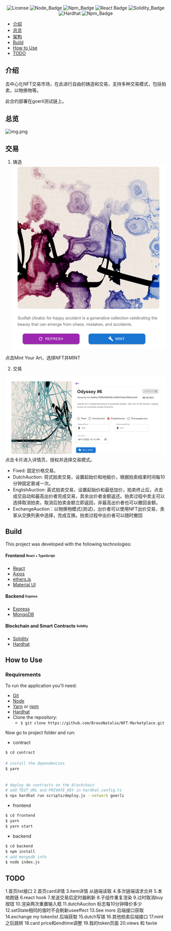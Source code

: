 <div align="center">
  
![License](https://img.shields.io/badge/license-MIT-737CA1?style=flat-square) 
![Node_Badge](https://img.shields.io/badge/node-16.16.0-green?style=flat-square)
![Npm_Badge](https://img.shields.io/badge/npm-8.11.0-yellow?style=flat-square)
![React Badge](https://img.shields.io/badge/React-18.0.0-45b8d8?style=flat-square)
![Solidity_Badge](https://img.shields.io/badge/Solidity-%5E0.8.4-363636?style=flat-square)
![Hardhat](https://img.shields.io/badge/Hardhat-2.10.2-F0E8E0?style=flat-square)
![Npm_Badge](https://img.shields.io/badge/mongodb-4.8.1-yellow?style=flat-square)

</div>

- [介绍](#about)
- [总览](#preview)
- [架构](#architecture)
- [Build](#technologies)
- [How to Use](#how-to-use)
- [TODO](#todo)

<a id='about'/>

## 介绍

去中心化NFT交易市场，在此进行自由的铸造和交易，支持多种交易模式，包括拍卖，以物换物等。

此合约部署在goerli测试链上。


<a id='preview'/>

## 总览
![img.png](images/img.png)


<a id='architecture' />

## 交易

1. 铸造
![img.png](images/mint.png)

点击Mint Your Art，选择NFT并MINT

2. 交易

![img.png](images/exchange.png)
点击卡片进入详情页，授权并选择交易模式。

- Fixed: 固定价格交易。
- DutchAuction: 荷式拍卖交易，设置起始价和地板价，根据拍卖结束时间每10分钟固定衰减一次。
- EnglishAuction: 英式拍卖交易，设置起始价和最低加价，拍卖终止后，点击成交自动和最高出价者完成交易，其余出价者金额返还。拍卖过程中卖主可以选择取消拍卖，取消后拍卖金额立即返回，非最高出价者也可以撤回金额。
- ExchangeAuction：以物换物模式(测试)，出价者可以使用NFT出价交易，卖家从交换列表中选择，完成互换。拍卖过程中出价者可以随时撤回

<a id='technologies'/>

## Build

This project was developed with the following technologies:

#### **Frontend** <sub><sup>React + TypeScript</sup></sub>
  - [React](https://pt-br.reactjs.org/)
  - [Axios](https://github.com/axios/axios)
  - [ethers.js](https://docs.ethers.io/v5/)
  - [Material UI](https://material-ui.com/pt/)

#### **Backend** <sub><sup>Express</sup></sub>
  - [Express](https://expressjs.com/pt-br/)
  - [MongoDB](https://www.mongodb.com/)
 
#### **Blockchain and Smart Contracts** <sub><sup>Solidity</sup></sub>
  - [Solidity](https://docs.soliditylang.org/)
  - [Hardhat](https://hardhat.org/)


<a id='how-to-use'/>

## How to Use

### Requirements

To run the application you'll need:
* [Git](https://git-scm.com)
* [Node](https://nodejs.org/)
* [Yarn](https://yarnpkg.com/) or [npm](https://www.npmjs.com/)
* [Hardhat](https://hardhat.org/)
* Clone the repository:
  * ```$ git clone https://github.com/BravoNatalie/NFT-Marketplace.git ```


Now go to project folder and run:

- contract
```bash
$ cd contract

# install the dependencies
$ yarn


# deploy de contracts on the blockchain
# add TEST_URL and PRIVATE_KEY in hardhat.config.ts
$ npx hardhat run scripts/deploy.js --network goerli
```

- frontend
```bash
$ cd frontend
$ yarn
$ yarn start
```

- backend
```bash
$ cd backend
$ npm install
# add mongodb info 
$ node index.js
```

<a id='todo'/>

## TODO

1.首页list接口
2.首页card详情
3.item详情 从链端读取
4.多次链端请求合并
5.本地跑链
6.react hook
7.发送交易后定时器刷新
8.子组件重复渲染
9.过时取消buy按钮
10.渲染两次重置输入框
11.dutchAuciton 标志每10分钟降价多少
12.setState相同的值时不会刷新useeffect
13.See more 后端接口获取
14.exchange my tokenlist 后端获取
15.dutch写错
16.其他拍卖后端接口
17.mint之后跳转
18.card price和endtime调整
19.我的token页面
20.views 和 faviie

